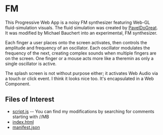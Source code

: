# FM
This Progressive Web App is a noisy FM synthesizer featuring Web-GL fluid-simulation visuals. The fluid simulation was created by [PavelDoGreat](https://github.com/PavelDoGreat/WebGL-Fluid-Simulation). It was modified by Michael Bauchert into an experimental, FM synthesizer.

Each finger a user places onto the screen activates, then controls the amplitude and frequency of an oscillator. Each oscillator modulates the frequency of the next, creating complex sounds when multiple fingers are on the screen. One finger or a mouse acts more like a theremin as only a single oscillator is active.

The splash screen is not without purpose either; it activates Web Audio via a touch or click event. I think it looks nice too. It's encapsulated in a Web Component.

## Files of Interest
- [script.js]()
-- You can find my modifications by searching for comments starting with //MB
- [index.html]()
- [manifest.json]()

